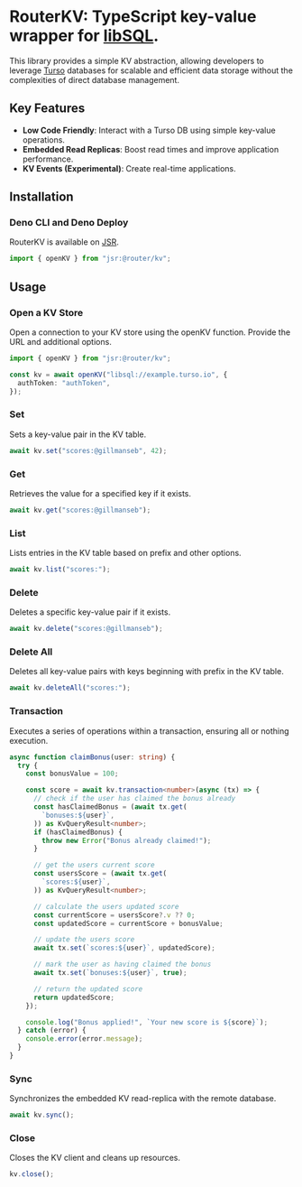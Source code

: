 # RouterKV: TypeScript key-value wrapper for [libSQL](https://turso.tech/libsql).

This library provides a simple KV abstraction, allowing developers to leverage
[Turso](https://turso.tech/) databases for scalable and efficient data storage
without the complexities of direct database management.

## Key Features

- **Low Code Friendly**: Interact with a Turso DB using simple key-value
  operations.
- **Embedded Read Replicas**: Boost read times and improve application
  performance.
- **KV Events (Experimental)**: Create real-time applications.

## Installation

### Deno CLI and Deno Deploy

RouterKV is available on [JSR](https://jsr.io/@router/kv).

```ts
import { openKV } from "jsr:@router/kv";
```

## Usage

### Open a KV Store

Open a connection to your KV store using the openKV function. Provide the URL
and additional options.

```ts
import { openKV } from "jsr:@router/kv";

const kv = await openKV("libsql://example.turso.io", {
  authToken: "authToken",
});
```

### Set

Sets a key-value pair in the KV table.

```ts
await kv.set("scores:@gillmanseb", 42);
```

### Get

Retrieves the value for a specified key if it exists.

```ts
await kv.get("scores:@gillmanseb");
```

### List

Lists entries in the KV table based on prefix and other options.

```ts
await kv.list("scores:");
```

### Delete

Deletes a specific key-value pair if it exists.

```ts
await kv.delete("scores:@gillmanseb");
```

### Delete All

Deletes all key-value pairs with keys beginning with prefix in the KV table.

```ts
await kv.deleteAll("scores:");
```

### Transaction

Executes a series of operations within a transaction, ensuring all or nothing
execution.

```ts
async function claimBonus(user: string) {
  try {
    const bonusValue = 100;

    const score = await kv.transaction<number>(async (tx) => {
      // check if the user has claimed the bonus already
      const hasClaimedBonus = (await tx.get(
        `bonuses:${user}`,
      )) as KvQueryResult<number>;
      if (hasClaimedBonus) {
        throw new Error("Bonus already claimed!");
      }

      // get the users current score
      const usersScore = (await tx.get(
        `scores:${user}`,
      )) as KvQueryResult<number>;

      // calculate the users updated score
      const currentScore = usersScore?.v ?? 0;
      const updatedScore = currentScore + bonusValue;

      // update the users score
      await tx.set(`scores:${user}`, updatedScore);

      // mark the user as having claimed the bonus
      await tx.set(`bonuses:${user}`, true);

      // return the updated score
      return updatedScore;
    });

    console.log("Bonus applied!", `Your new score is ${score}`);
  } catch (error) {
    console.error(error.message);
  }
}
```

### Sync

Synchronizes the embedded KV read-replica with the remote database.

```ts
await kv.sync();
```

### Close

Closes the KV client and cleans up resources.

```ts
kv.close();
```
